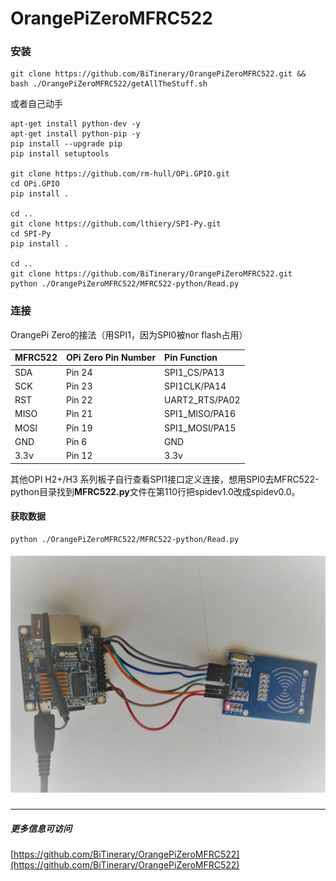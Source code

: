 # OrangePiZeroMFRC522

### 安装

```
git clone https://github.com/BiTinerary/OrangePiZeroMFRC522.git && bash ./OrangePiZeroMFRC522/getAllTheStuff.sh
```

或者自己动手

```
apt-get install python-dev -y
apt-get install python-pip -y
pip install --upgrade pip
pip install setuptools

git clone https://github.com/rm-hull/OPi.GPIO.git
cd OPi.GPIO
pip install .

cd ..
git clone https://github.com/lthiery/SPI-Py.git
cd SPI-Py
pip install .

cd ..
git clone https://github.com/BiTinerary/OrangePiZeroMFRC522.git
python ./OrangePiZeroMFRC522/MFRC522-python/Read.py
```

### 连接

OrangePi Zero的接法（用SPI1，因为SPI0被nor flash占用）

| MFRC522 | OPi Zero Pin Number | Pin Function |
| :--- | :--- | :--- |
| SDA | Pin 24 | SPI1\_CS/PA13 |
| SCK | Pin 23 | SPI1CLK/PA14 |
| RST | Pin 22 | UART2\_RTS/PA02 |
| MISO | Pin 21 | SPI1\_MISO/PA16 |
| MOSI | Pin 19 | SPI1\_MOSI/PA15 |
| GND | Pin 6 | GND |
| 3.3v | Pin 12 | 3.3v |

其他OPI H2+/H3 系列板子自行查看SPI1接口定义连接，想用SPI0去MFRC522-python目录找到**MFRC522.py**文件在第110行把spidev1.0改成spidev0.0。

#### 获取数据

```
python ./OrangePiZeroMFRC522/MFRC522-python/Read.py
```

##### ![](https://github.com/BiTinerary/OrangePiZeroMFRC522/raw/master/gitImgs/821.jpg)

---

##### 更多信息可访问

[https://github.com/BiTinerary/OrangePiZeroMFRC522](https://github.com/BiTinerary/OrangePiZeroMFRC522)

